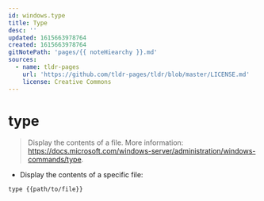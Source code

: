 ```yaml
---
id: windows.type
title: Type
desc: ''
updated: 1615663978764
created: 1615663978764
gitNotePath: 'pages/{{ noteHiearchy }}.md'
sources:
  - name: tldr-pages
    url: 'https://github.com/tldr-pages/tldr/blob/master/LICENSE.md'
    license: Creative Commons
---
```

# type

> Display the contents of a file.
> More information: <https://docs.microsoft.com/windows-server/administration/windows-commands/type>.

- Display the contents of a specific file:

`type {{path/to/file}}`

